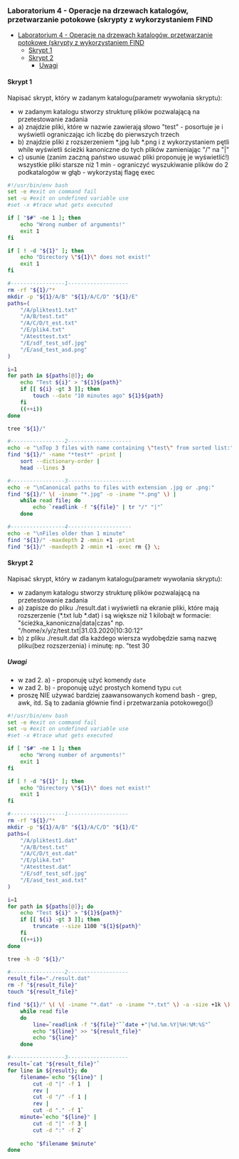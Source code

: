 ### Laboratorium 4 - Operacje na drzewach katalogów, przetwarzanie potokowe (skrypty z wykorzystaniem FIND

- [Laboratorium 4 - Operacje na drzewach katalogów, przetwarzanie potokowe (skrypty z wykorzystaniem FIND](#laboratorium-4---operacje-na-drzewach-katalog%c3%b3w-przetwarzanie-potokowe-skrypty-z-wykorzystaniem-find)
  - [Skrypt 1](#skrypt-1)
  - [Skrypt 2](#skrypt-2)
    - [Uwagi](#uwagi)

#### Skrypt 1
Napisać skrypt, który w zadanym katalogu(parametr wywołania skryptu):
- w zadanym katalogu stworzy strukturę plików pozwalającą na przetestowanie zadania
- a) znajdzie pliki, które w nazwie zawierają słowo "test" - posortuje je i wyświetli ograniczając ich liczbę do pierwszych trzech
- b) znajdzie pliki z rozszerzeniem *.jpg lub *.png i z wykorzystaniem pętli while wyświetli ścieżki kanoniczne do tych plików zamieniając "/" na "|"
- c) usunie (zanim zaczną państwo usuwać pliki proponuję je wyświetlić!) wszystkie pliki starsze niż 1 min - ograniczyć wyszukiwanie plików do 2 podkatalogów w głąb - wykorzystaj flagę exec 

   
```bash
#!/usr/bin/env bash
set -e #exit on command fail
set -u #exit on undefined variable use
#set -x #trace what gets executed

if [ "$#" -ne 1 ]; then
    echo "Wrong number of arguments!"
    exit 1
fi

if [ ! -d "${1}" ]; then
    echo "Directory \"${1}\" does not exist!"
    exit 1
fi

#-----------------1-------------------
rm -rf "${1}/"*
mkdir -p "${1}/A/B" "${1}/A/C/D" "${1}/E"
paths=(
    "/A/pliktest1.txt"
    "/A/B/test.txt"
    "/A/C/D/t_est.txt"
    "/E/plik4.txt"
    "/Atesttest.txt"
    "/E/sdf_test_sdf.jpg"
    "/E/asd_test_asd.png"
)

i=1
for path in ${paths[@]}; do
    echo "Test ${i}" > "${1}${path}"
    if [[ ${i} -gt 3 ]]; then
        touch --date "10 minutes ago" ${1}${path} 
    fi 
    ((++i))
done

tree "${1}/"

#-----------------2--------------------
echo -e "\nTop 3 files with name containing \"test\" from sorted list:"
find "${1}/" -name "*test*" -print |
    sort --dictionary-order | 
    head --lines 3

#-----------------3--------------------
echo -e "\nCanonical paths to files with extension .jpg or .png:"
find "${1}/" \( -iname "*.jpg" -o -iname "*.png" \) | 
    while read file; do
        echo `readlink -f "${file}" | tr "/" "|"` 
    done

#-----------------4--------------------
echo -e "\nFiles older than 1 minute"
find "${1}/" -maxdepth 2 -mmin +1 -print
find "${1}/" -maxdepth 2 -mmin +1 -exec rm {} \;
```

#### Skrypt 2
Napisać skrypt, który w zadanym katalogu(parametr wywołania skryptu):
- w zadanym katalogu stworzy strukturę plików pozwalającą na przetestowanie zadania
- a) zapisze do pliku ./result.dat i wyświetli na ekranie pliki, które mają rozszerzenie (*.txt lub *.dat) i są większe niż 1 kilobajt w formacie: "ścieżka_kanoniczna|data|czas" np. "/home/x/y/z/test.txt|31.03.2020|10:30:12"
- b) z pliku ./result.dat dla każdego wiersza wydobędzie samą nazwę pliku(bez rozszerzenia) i minutę: np. "test 30

##### Uwagi
- w zad 2. a) - proponuję użyć komendy `date`
- w zad 2. b) - proponuję użyć prostych komend typu `cut`
- proszę NIE używać bardziej zaawansowanych komend bash - grep, awk, itd. Są to zadania głównie find i przetwarzania potokowego(|)

```bash
#!/usr/bin/env bash
set -e #exit on command fail
set -u #exit on undefined variable use
#set -x #trace what gets executed

if [ "$#" -ne 1 ]; then
    echo "Wrong number of arguments!"
    exit 1
fi

if [ ! -d "${1}" ]; then
    echo "Directory \"${1}\" does not exist!"
    exit 1
fi

#-----------------1-------------------
rm -rf "${1}/"*
mkdir -p "${1}/A/B" "${1}/A/C/D" "${1}/E"
paths=(
    "/A/pliktest1.dat"
    "/A/B/test.txt"
    "/A/C/D/t_est.dat"
    "/E/plik4.txt"
    "/Atesttest.dat"
    "/E/sdf_test_sdf.jpg"
    "/E/asd_test_asd.txt"
)

i=1
for path in ${paths[@]}; do
    echo "Test ${i}" > "${1}${path}"
    if [[ ${i} -gt 3 ]]; then
        truncate --size 1100 "${1}${path}"
    fi 
    ((++i))
done

tree -h -D "${1}/"

#-----------------2-------------------
result_file="./result.dat"
rm -f "${result_file}"
touch "${result_file}"

find "${1}/" \( \( -iname "*.dat" -o -iname "*.txt" \) -a -size +1k \) | 
    while read file
    do
        line=`readlink -f "${file}"``date +"|%d.%m.%Y|%H:%M:%S"`
        echo "${line}" >> "${result_file}"
        echo "${line}"
    done

#-----------------3-------------------
result=`cat "${result_file}"`
for line in ${result}; do
    filename=`echo "${line}" | 
        cut -d "|" -f 1  | 
        rev | 
        cut -d "/" -f 1 | 
        rev | 
        cut -d "." -f 1`
    minute=`echo "${line}" |
        cut -d "|" -f 3 |
        cut -d ":" -f 2`
        
    echo "$filename $minute"
done

```
